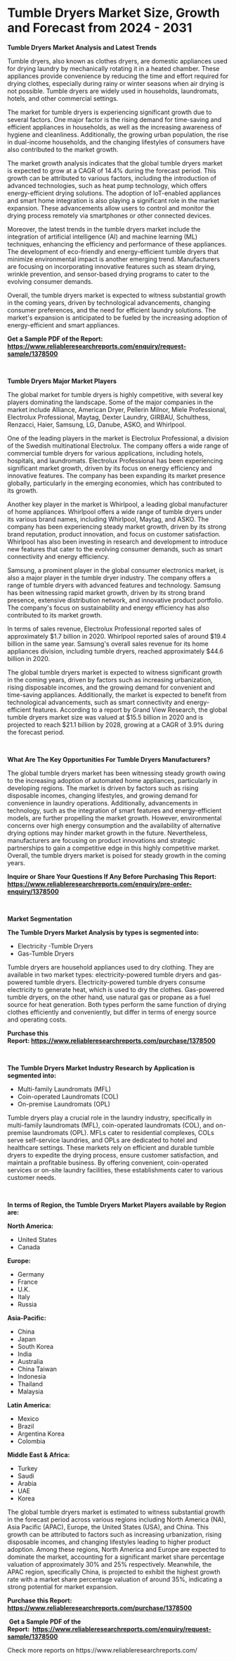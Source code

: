 <p><h1>Tumble Dryers Market Size, Growth and Forecast from 2024 - 2031</h1></p><p><strong>Tumble Dryers Market Analysis and Latest Trends</strong></p>
<p><p>Tumble dryers, also known as clothes dryers, are domestic appliances used for drying laundry by mechanically rotating it in a heated chamber. These appliances provide convenience by reducing the time and effort required for drying clothes, especially during rainy or winter seasons when air drying is not possible. Tumble dryers are widely used in households, laundromats, hotels, and other commercial settings.</p><p>The market for tumble dryers is experiencing significant growth due to several factors. One major factor is the rising demand for time-saving and efficient appliances in households, as well as the increasing awareness of hygiene and cleanliness. Additionally, the growing urban population, the rise in dual-income households, and the changing lifestyles of consumers have also contributed to the market growth.</p><p>The market growth analysis indicates that the global tumble dryers market is expected to grow at a CAGR of 14.4% during the forecast period. This growth can be attributed to various factors, including the introduction of advanced technologies, such as heat pump technology, which offers energy-efficient drying solutions. The adoption of IoT-enabled appliances and smart home integration is also playing a significant role in the market expansion. These advancements allow users to control and monitor the drying process remotely via smartphones or other connected devices.</p><p>Moreover, the latest trends in the tumble dryers market include the integration of artificial intelligence (AI) and machine learning (ML) techniques, enhancing the efficiency and performance of these appliances. The development of eco-friendly and energy-efficient tumble dryers that minimize environmental impact is another emerging trend. Manufacturers are focusing on incorporating innovative features such as steam drying, wrinkle prevention, and sensor-based drying programs to cater to the evolving consumer demands.</p><p>Overall, the tumble dryers market is expected to witness substantial growth in the coming years, driven by technological advancements, changing consumer preferences, and the need for efficient laundry solutions. The market's expansion is anticipated to be fueled by the increasing adoption of energy-efficient and smart appliances.</p></p>
<p><strong>Get a Sample PDF of the Report:&nbsp; <a href="https://www.reliableresearchreports.com/enquiry/request-sample/1378500">https://www.reliableresearchreports.com/enquiry/request-sample/1378500</a></strong></p>
<p>&nbsp;</p>
<p><strong>Tumble Dryers Major Market Players</strong></p>
<p><p>The global market for tumble dryers is highly competitive, with several key players dominating the landscape. Some of the major companies in the market include Alliance, American Dryer, Pellerin Milnor, Miele Professional, Electrolux Professional, Maytag, Dexter Laundry, GIRBAU, Schulthess, Renzacci, Haier, Samsung, LG, Danube, ASKO, and Whirlpool.</p><p>One of the leading players in the market is Electrolux Professional, a division of the Swedish multinational Electrolux. The company offers a wide range of commercial tumble dryers for various applications, including hotels, hospitals, and laundromats. Electrolux Professional has been experiencing significant market growth, driven by its focus on energy efficiency and innovative features. The company has been expanding its market presence globally, particularly in the emerging economies, which has contributed to its growth.</p><p>Another key player in the market is Whirlpool, a leading global manufacturer of home appliances. Whirlpool offers a wide range of tumble dryers under its various brand names, including Whirlpool, Maytag, and ASKO. The company has been experiencing steady market growth, driven by its strong brand reputation, product innovation, and focus on customer satisfaction. Whirlpool has also been investing in research and development to introduce new features that cater to the evolving consumer demands, such as smart connectivity and energy efficiency.</p><p>Samsung, a prominent player in the global consumer electronics market, is also a major player in the tumble dryer industry. The company offers a range of tumble dryers with advanced features and technology. Samsung has been witnessing rapid market growth, driven by its strong brand presence, extensive distribution network, and innovative product portfolio. The company's focus on sustainability and energy efficiency has also contributed to its market growth.</p><p>In terms of sales revenue, Electrolux Professional reported sales of approximately $1.7 billion in 2020. Whirlpool reported sales of around $19.4 billion in the same year. Samsung's overall sales revenue for its home appliances division, including tumble dryers, reached approximately $44.6 billion in 2020.</p><p>The global tumble dryers market is expected to witness significant growth in the coming years, driven by factors such as increasing urbanization, rising disposable incomes, and the growing demand for convenient and time-saving appliances. Additionally, the market is expected to benefit from technological advancements, such as smart connectivity and energy-efficient features. According to a report by Grand View Research, the global tumble dryers market size was valued at $15.5 billion in 2020 and is projected to reach $21.1 billion by 2028, growing at a CAGR of 3.9% during the forecast period.</p></p>
<p>&nbsp;</p>
<p><strong>What Are The Key Opportunities For Tumble Dryers Manufacturers?</strong></p>
<p><p>The global tumble dryers market has been witnessing steady growth owing to the increasing adoption of automated home appliances, particularly in developing regions. The market is driven by factors such as rising disposable incomes, changing lifestyles, and growing demand for convenience in laundry operations. Additionally, advancements in technology, such as the integration of smart features and energy-efficient models, are further propelling the market growth. However, environmental concerns over high energy consumption and the availability of alternative drying options may hinder market growth in the future. Nevertheless, manufacturers are focusing on product innovations and strategic partnerships to gain a competitive edge in this highly competitive market. Overall, the tumble dryers market is poised for steady growth in the coming years.</p></p>
<p><strong>Inquire or Share Your Questions If Any Before Purchasing This Report: <a href="https://www.reliableresearchreports.com/enquiry/pre-order-enquiry/1378500">https://www.reliableresearchreports.com/enquiry/pre-order-enquiry/1378500</a></strong></p>
<p>&nbsp;</p>
<p><strong>Market Segmentation</strong></p>
<p><strong>The Tumble Dryers Market Analysis by types is segmented into:</strong></p>
<p><ul><li>Electricity -Tumble Dryers</li><li>Gas-Tumble Dryers</li></ul></p>
<p><p>Tumble dryers are household appliances used to dry clothing. They are available in two market types: electricity-powered tumble dryers and gas-powered tumble dryers. Electricity-powered tumble dryers consume electricity to generate heat, which is used to dry the clothes. Gas-powered tumble dryers, on the other hand, use natural gas or propane as a fuel source for heat generation. Both types perform the same function of drying clothes efficiently and conveniently, but differ in terms of energy source and operating costs.</p></p>
<p><strong>Purchase this Report:&nbsp;<a href="https://www.reliableresearchreports.com/purchase/1378500">https://www.reliableresearchreports.com/purchase/1378500</a></strong></p>
<p>&nbsp;</p>
<p><strong>The Tumble Dryers Market Industry Research by Application is segmented into:</strong></p>
<p><ul><li>Multi-family Laundromats (MFL)</li><li>Coin-operated Laundromats (COL)</li><li>On-premise Laundromats (OPL)</li></ul></p>
<p><p>Tumble dryers play a crucial role in the laundry industry, specifically in multi-family laundromats (MFL), coin-operated laundromats (COL), and on-premise laundromats (OPL). MFLs cater to residential complexes, COLs serve self-service laundries, and OPLs are dedicated to hotel and healthcare settings. These markets rely on efficient and durable tumble dryers to expedite the drying process, ensure customer satisfaction, and maintain a profitable business. By offering convenient, coin-operated services or on-site laundry facilities, these establishments cater to various customer needs.</p></p>
<p>&nbsp;</p>
<p><strong>In terms of Region, the Tumble Dryers Market Players available by Region are:</strong></p>
<p>
    <p> <strong> North America: </strong>
        <ul>
            <li>United States</li>
            <li>Canada</li>
        </ul>
        </p> 
    <p> <strong> Europe: </strong>
        <ul>
            <li>Germany</li>
            <li>France</li>
            <li>U.K.</li>
            <li>Italy</li>
            <li>Russia</li>
        </ul>
        </p> 
    <p> <strong> Asia-Pacific: </strong>
        <ul>
            <li>China</li>
            <li>Japan</li>
            <li>South Korea</li>
            <li>India</li>
            <li>Australia</li>
            <li>China Taiwan</li>
            <li>Indonesia</li>
            <li>Thailand</li>
            <li>Malaysia</li>
        </ul>
        </p> 
    <p> <strong> Latin America: </strong>
        <ul>
            <li>Mexico</li>
            <li>Brazil</li>
            <li>Argentina Korea</li>
            <li>Colombia</li>
        </ul>
        </p> 
    <p> <strong> Middle East & Africa: </strong>
        <ul>
            <li>Turkey</li>
            <li>Saudi</li>
            <li>Arabia</li>
            <li>UAE</li>
            <li>Korea</li>
        </ul>
    </p>
    </p>
<p><p>The global tumble dryers market is estimated to witness substantial growth in the forecast period across various regions including North America (NA), Asia Pacific (APAC), Europe, the United States (USA), and China. This growth can be attributed to factors such as increasing urbanization, rising disposable incomes, and changing lifestyles leading to higher product adoption. Among these regions, North America and Europe are expected to dominate the market, accounting for a significant market share percentage valuation of approximately 30% and 25% respectively. Meanwhile, the APAC region, specifically China, is projected to exhibit the highest growth rate with a market share percentage valuation of around 35%, indicating a strong potential for market expansion.</p></p>
<p><strong>Purchase this Report: <a href="https://www.reliableresearchreports.com/purchase/1378500">https://www.reliableresearchreports.com/purchase/1378500</a></strong></p>
<p>&nbsp;<strong>Get a Sample PDF of the Report:&nbsp;&nbsp;<a href="https://www.reliableresearchreports.com/enquiry/request-sample/1378500">https://www.reliableresearchreports.com/enquiry/request-sample/1378500</a></strong></p>
<p><strong></strong></p>
<p>Check more reports on https://www.reliableresearchreports.com/</p>